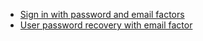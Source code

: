 * [Sign in with password and email factors](/docs/guides/oie-embedded-sdk-use-case-sign-in-pwd-email/java/main/)
* [User password recovery with email factor](/docs/guides/oie-embedded-sdk-use-case-pwd-recovery-mfa/java/main/)
